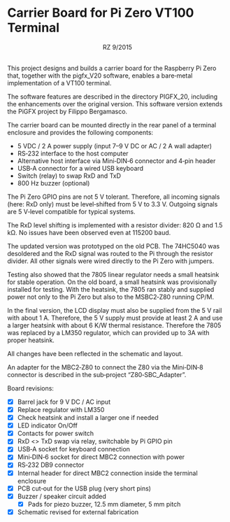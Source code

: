 # Carrier Board for Pi Zero VT100 Terminal
<div align="center">
RZ 9/2015
</br>
</br>
</div>


This project designs and builds a carrier board for the Raspberry Pi Zero that, together with the pigfx_V20 software, enables a bare‑metal implementation of a VT100 terminal.

The software features are described in the directory PIGFX_20, including the enhancements over the original version. This software version extends the PiGFX project by Filippo Bergamasco.

The carrier board can be mounted directly in the rear panel of a terminal enclosure and provides the following components:
- 5 VDC / 2 A power supply (input 7–9 V DC or AC / 2 A wall adapter)
- RS‑232 interface to the host computer
- Alternative host interface via Mini‑DIN‑6 connector and 4‑pin header
- USB‑A connector for a wired USB keyboard
- Switch (relay) to swap RxD and TxD
- 800 Hz buzzer (optional)

The Pi Zero GPIO pins are not 5 V tolerant. Therefore, all incoming signals (here: RxD only) must be level‑shifted from 5 V to 3.3 V. Outgoing signals are 5 V‑level compatible for typical systems.

The RxD level shifting is implemented with a resistor divider: 820 Ω and 1.5 kΩ. No issues have been observed even at 115200 baud.

The updated version was prototyped on the old PCB. The 74HC5040 was desoldered and the RxD signal was routed to the Pi through the resistor divider. All other signals were wired directly to the Pi Zero with jumpers.

Testing also showed that the 7805 linear regulator needs a small heatsink for stable operation. On the old board, a small heatsink was provisionally installed for testing. With the heatsink, the 7805 ran stably and supplied power not only to the Pi Zero but also to the MSBC2‑Z80 running CP/M. 

In the final version, the LCD display must also be supplied from the 5 V rail with about 1 A. Therefore, the 5 V supply must provide at least 2 A and use a larger heatsink with about 6 K/W thermal resistance. Therefore the 7805 was replaced by a LM350 regulator, which can provided up to 3A with proper heatsink.

All changes have been reflected in the schematic and layout.

An adapter for the MBC2‑Z80 to connect the Z80 via the Mini‑DIN‑8 connector is described in the sub‑project “Z80‑SBC_Adapter”.

Board revisions:
- [x] Barrel jack for 9 V DC / AC input
- [x] Replace regulator with LM350
- [x] Check heatsink and install a larger one if needed
- [x] LED indicator On/Off
- [x] Contacts for power switch
- [x] RxD <> TxD swap via relay, switchable by Pi GPIO pin
- [x] USB‑A socket for keyboard connection
- [x] Mini‑DIN‑6 socket for direct MBC2 connection with power
- [x] RS‑232 DB9 connector
- [x] Internal header for direct MBC2 connection inside the terminal enclosure
- [x] PCB cut‑out for the USB plug (very short pins)
- [x] Buzzer / speaker circuit added
    - [x] Pads for piezo buzzer, 12.5 mm diameter, 5 mm pitch
- [x] Schematic revised for external fabrication